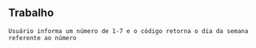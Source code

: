  ## Trabalho

```Usuário informa um número de 1-7 e o código retorna o dia da semana referente ao número```
